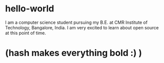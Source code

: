 # hello-world
I am a computer science student pursuing my B.E. at CMR Institute of Technology, Bangalore, India. I am very excited to learn about open source at this point of time.
# (hash makes everything bold :) )

